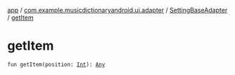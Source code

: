 [app](../../index.md) / [com.example.musicdictionaryandroid.ui.adapter](../index.md) / [SettingBaseAdapter](index.md) / [getItem](./get-item.md)

# getItem

`fun getItem(position: `[`Int`](https://kotlinlang.org/api/latest/jvm/stdlib/kotlin/-int/index.html)`): `[`Any`](https://kotlinlang.org/api/latest/jvm/stdlib/kotlin/-any/index.html)